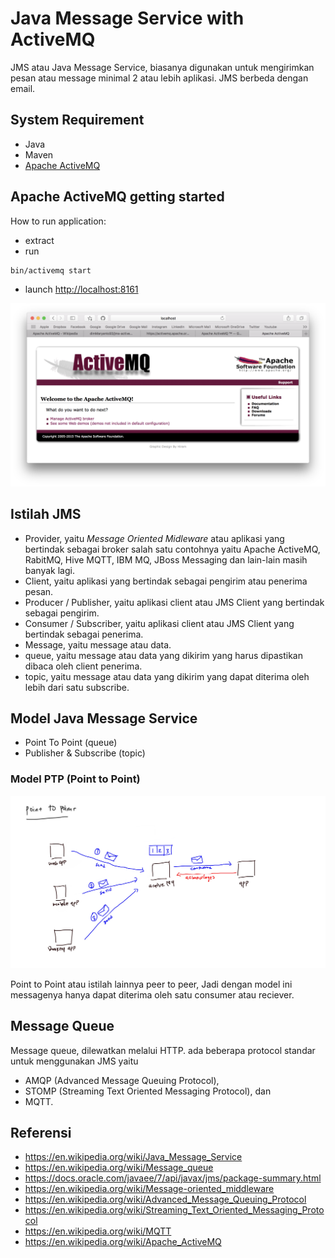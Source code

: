 # Java Message Service with ActiveMQ

JMS atau Java Message Service, biasanya digunakan untuk mengirimkan pesan atau message minimal 2 atau lebih aplikasi. JMS berbeda dengan email.

## System Requirement

- Java
- Maven
- [Apache ActiveMQ](http://activemq.apache.org/download.html)

## Apache ActiveMQ getting started

How to run application:

- extract
- run

```bash
bin/activemq start
```

- launch [http://localhost:8161](http://localhost:8161)

![activemq webapp](imgs/webapp-activemq.png)

## Istilah JMS

- Provider, yaitu _Message Oriented Midleware_ atau aplikasi yang bertindak sebagai broker salah satu contohnya yaitu Apache ActiveMQ, RabitMQ, Hive MQTT, IBM MQ, JBoss Messaging dan lain-lain masih banyak lagi.
- Client, yaitu aplikasi yang bertindak sebagai pengirim atau penerima pesan.
- Producer / Publisher, yaitu aplikasi client atau JMS Client yang bertindak sebagai pengirim.
- Consumer / Subscriber, yaitu aplikasi client atau JMS Client yang bertindak sebagai penerima.
- Message, yaitu message atau data.
- queue, yaitu message atau data yang dikirim yang harus dipastikan dibaca oleh client penerima.
- topic, yaitu message atau data yang dikirim yang dapat diterima oleh lebih dari satu subscribe.

## Model Java Message Service

- Point To Point (queue)
- Publisher & Subscribe (topic)

### Model PTP (Point to Point)

![model point to point](imgs/model-point-to-point.jpg)

Point to Point atau istilah lainnya peer to peer, Jadi dengan model ini messagenya hanya dapat diterima oleh satu consumer atau reciever.

## Message Queue

Message queue, dilewatkan melalui HTTP. ada beberapa protocol standar untuk menggunakan JMS yaitu 

- AMQP (Advanced Message Queuing Protocol), 
- STOMP (Streaming Text Oriented Messaging Protocol), dan 
- MQTT. 

## Referensi

- https://en.wikipedia.org/wiki/Java_Message_Service
- https://en.wikipedia.org/wiki/Message_queue
- https://docs.oracle.com/javaee/7/api/javax/jms/package-summary.html
- https://en.wikipedia.org/wiki/Message-oriented_middleware
- https://en.wikipedia.org/wiki/Advanced_Message_Queuing_Protocol
- https://en.wikipedia.org/wiki/Streaming_Text_Oriented_Messaging_Protocol
- https://en.wikipedia.org/wiki/MQTT
- https://en.wikipedia.org/wiki/Apache_ActiveMQ